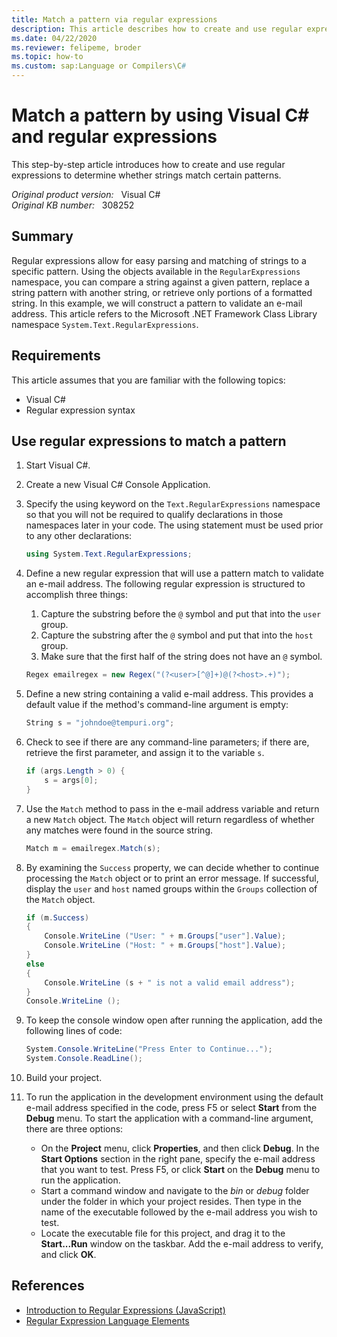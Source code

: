 ```yaml
---
title: Match a pattern via regular expressions
description: This article describes how to create and use regular expressions to determine whether strings match certain patterns.
ms.date: 04/22/2020
ms.reviewer: felipeme, broder
ms.topic: how-to
ms.custom: sap:Language or Compilers\C#
---
```

# Match a pattern by using Visual C# and regular expressions

This step-by-step article introduces how to create and use regular expressions to determine whether strings match certain patterns.

_Original product version:_ &nbsp; Visual C#  
_Original KB number:_ &nbsp; 308252

## Summary

Regular expressions allow for easy parsing and matching of strings to a specific pattern. Using the objects available in the `RegularExpressions` namespace, you can compare a string against a given pattern, replace a string pattern with another string, or retrieve only portions of a formatted string. In this example, we will construct a pattern to validate an e-mail address. This article refers to the Microsoft .NET Framework Class Library namespace `System.Text.RegularExpressions`.

## Requirements

This article assumes that you are familiar with the following topics:

- Visual C#
- Regular expression syntax

## Use regular expressions to match a pattern

1. Start Visual C#.
2. Create a new Visual C# Console Application.
3. Specify the using keyword on the `Text.RegularExpressions` namespace so that you will not be required to qualify declarations in those namespaces later in your code. The using statement must be used prior to any other declarations:

    ```csharp
    using System.Text.RegularExpressions;
    ```

4. Define a new regular expression that will use a pattern match to validate an e-mail address. The following regular expression is structured to accomplish three things:

   1. Capture the substring before the `@` symbol and put that into the `user` group.
   2. Capture the substring after the `@` symbol and put that into the `host` group.
   3. Make sure that the first half of the string does not have an `@` symbol.

    ```csharp
    Regex emailregex = new Regex("(?<user>[^@]+)@(?<host>.+)");
    ```

5. Define a new string containing a valid e-mail address. This provides a default value if the method's command-line argument is empty:

    ```csharp
    String s = "johndoe@tempuri.org";
    ```

6. Check to see if there are any command-line parameters; if there are, retrieve the first parameter, and assign it to the variable `s`.

    ```csharp
    if (args.Length > 0) {
        s = args[0];
    }
    ```

7. Use the `Match` method to pass in the e-mail address variable and return a new `Match` object. The `Match` object will return regardless of whether any matches were found in the source string.

    ```cs
    Match m = emailregex.Match(s);
    ```

8. By examining the `Success` property, we can decide whether to continue processing the `Match` object or to print an error message. If successful, display the `user` and `host` named groups within the `Groups` collection of the `Match` object.

    ```csharp
    if (m.Success)
    {
        Console.WriteLine ("User: " + m.Groups["user"].Value);
        Console.WriteLine ("Host: " + m.Groups["host"].Value);
    }
    else
    {
        Console.WriteLine (s + " is not a valid email address");
    }
    Console.WriteLine ();
    ```

9. To keep the console window open after running the application, add the following lines of code:

    ```csharp
    System.Console.WriteLine("Press Enter to Continue...");
    System.Console.ReadLine();
    ```

10. Build your project.
11. To run the application in the development environment using the default e-mail address specified in the code, press F5 or select **Start** from the **Debug** menu. To start the application with a command-line argument, there are three options:

    - On the **Project** menu, click **Properties**, and then click **Debug**. In the **Start Options** section in the right pane, specify the e-mail address that you want to test. Press F5, or click **Start** on the **Debug** menu to run the application.
    - Start a command window and navigate to the *bin* or *debug* folder under the folder in which your project resides. Then type in the name of the executable followed by the e-mail address you wish to test.
    - Locate the executable file for this project, and drag it to the **Start...Run** window on the taskbar. Add the e-mail address to verify, and click **OK**.

## References

- [Introduction to Regular Expressions (JavaScript)](/previous-versions/6wzad2b2(v=vs.100))
- [Regular Expression Language Elements](/previous-versions/dotnet/netframework-1.1/az24scfc(v=vs.71))
